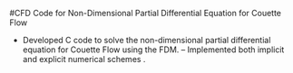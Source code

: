 #CFD Code for Non-Dimensional Partial Differential Equation for Couette Flow
- Developed C code to solve the non-dimensional partial differential equation for Couette Flow using the FDM.
– Implemented both implicit and explicit numerical schemes .
